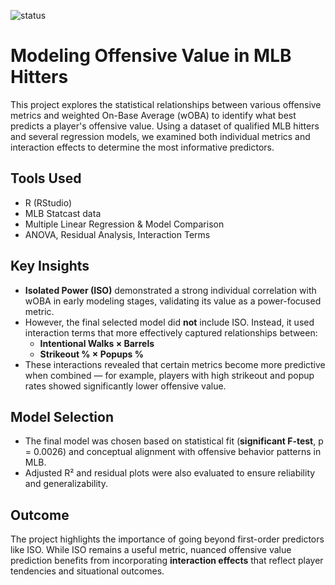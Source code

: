 ![status](https://img.shields.io/badge/status-complete-pink)


# Modeling Offensive Value in MLB Hitters

This project explores the statistical relationships between various offensive metrics and weighted On-Base Average (wOBA) to identify what best predicts a player's offensive value. Using a dataset of qualified MLB hitters and several regression models, we examined both individual metrics and interaction effects to determine the most informative predictors.

## Tools Used
- R (RStudio)
- MLB Statcast data
- Multiple Linear Regression & Model Comparison
- ANOVA, Residual Analysis, Interaction Terms

## Key Insights
- **Isolated Power (ISO)** demonstrated a strong individual correlation with wOBA in early modeling stages, validating its value as a power-focused metric.
- However, the final selected model did **not** include ISO. Instead, it used interaction terms that more effectively captured relationships between:
  - **Intentional Walks × Barrels**  
  - **Strikeout % × Popups %**
- These interactions revealed that certain metrics become more predictive when combined — for example, players with high strikeout and popup rates showed significantly lower offensive value.

## Model Selection
- The final model was chosen based on statistical fit (**significant F-test**, p = 0.0026) and conceptual alignment with offensive behavior patterns in MLB.
- Adjusted R² and residual plots were also evaluated to ensure reliability and generalizability.

## Outcome
The project highlights the importance of going beyond first-order predictors like ISO. While ISO remains a useful metric, nuanced offensive value prediction benefits from incorporating **interaction effects** that reflect player tendencies and situational outcomes.

